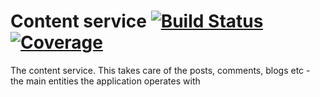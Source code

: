 # Content service [![Build Status](https://travis-ci.org/base63/content.svg?branch=master)](https://travis-ci.org/base63/content) [![Coverage](https://codecov.io/gh/base63/content/branch/master/graph/badge.svg)](https://codecov.io/gh/base63/content)

The content service. This takes care of the posts, comments, blogs etc - the main entities the application operates with
